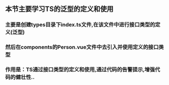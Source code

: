## 本节主要学习TS的泛型的定义和使用

### 主要是创建types目录下index.ts文件,在该文件中进行接口类型的定义(泛型)

### 然后在components的Person.vue文件中去引入并使用定义的接口类型

### 作用是：TS通过接口类型的定义和使用,通过代码的告警提示,增强代码的健壮性..